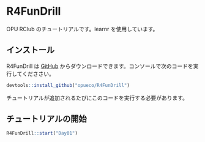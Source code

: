 # R4FunDrill

<!-- badges: start -->
<!-- badges: end -->

OPU RClub のチュートリアルです。learnr を使用しています。

## インストール

R4FunDrill は [GitHub](https://github.com/opueco/R4FunDrill) からダウンロードできます。コンソールで次のコードを実行してくだささい。

``` r
devtools::install_github("opueco/R4FunDrill")
```

チュートリアルが追加されるたびにこのコードを実行する必要があります。


## チュートリアルの開始

```r
R4FunDrill::start("Day01")
```


